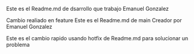 Este es el Readme.md de dsarrollo que trabajo Emanuel Gonzalez

Cambio realiado en feature 
Este es el Readme.md de main Creador por Emanuel Gonzalez

Este es el cambio rapido usando hotfix de Readme.md para solucionar un problema
